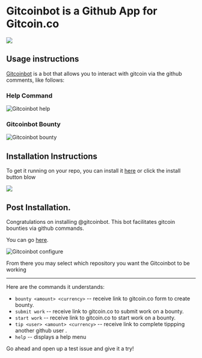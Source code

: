 # Gitcoinbot is a Github App for Gitcoin.co


<a href="https://github.com/apps/gitcoinbot">
    <img src="https://github.com/gitcoinco/web/raw/master/app/gitcoinbot/install.jpg">
</a>

## Usage instructions

[Gitcoinbot](https://github.com/Gitcoinbot) is a bot that allows you to interact with gitcoin via the github comments, like follows:

### Help Command
![Gitcoinbot help](https://github.com/gitcoinco/web/raw/master/docs/imgs/gitcoinbothelp.gif)

### Gitcoinbot Bounty <amount> 
![Gitcoinbot bounty](https://github.com/gitcoinco/web/raw/master/docs/imgs/gitcoinbotbounty.gif)

## Installation Instructions

To get it running on your repo, you can install it [here](https://github.com/apps/gitcoinbot) or click the install button blow

<a href="https://github.com/apps/gitcoinbot">
    <img src="https://github.com/gitcoinco/web/raw/master/app/gitcoinbot/install.jpg">
</a>

## Post Installation.

Congratulations on installing @gitcoinbot.  This bot facilitates gitcoin bounties via github commands.

You can go <a href="https://github.com/apps/gitcoinbot">here</a>.

![Gitcoinbot configure](https://github.com/gitcoinco/web/raw/master/docs/imgs/gitcoinbotconfigure.gif)

From there you may select which repository you want the Gitcoinbot to be working

<hr>Here are the commands it understands:

 * `bounty <amount> <currency>` -- receive link to gitcoin.co form to create bounty.
 * `submit work` -- receive link to gitcoin.co to submit work on a bounty.
 * `start work` -- receive link to gitcoin.co to start work on a bounty.
 * `tip <user> <amount> <currency>` -- receive link to complete tippping another github user *<amount>* <currency>.
 * `help` -- displays a help menu

 Go ahead and open up a test issue and give it a try!
